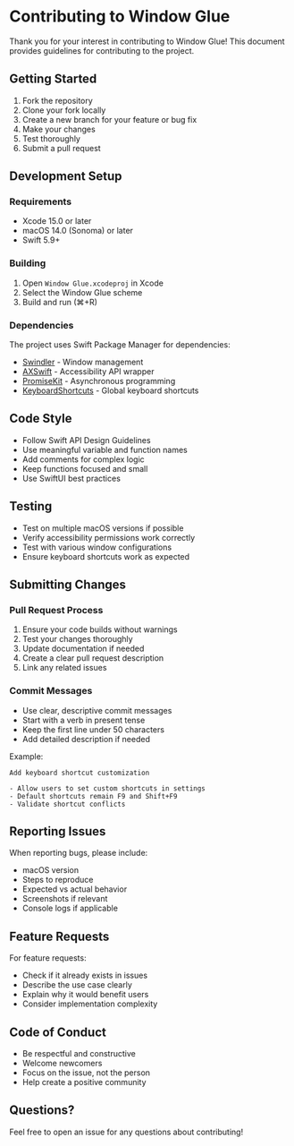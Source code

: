 # Contributing to Window Glue

Thank you for your interest in contributing to Window Glue! This document provides guidelines for contributing to the project.

## Getting Started

1. Fork the repository
2. Clone your fork locally
3. Create a new branch for your feature or bug fix
4. Make your changes
5. Test thoroughly
6. Submit a pull request

## Development Setup

### Requirements
- Xcode 15.0 or later
- macOS 14.0 (Sonoma) or later
- Swift 5.9+

### Building
1. Open `Window Glue.xcodeproj` in Xcode
2. Select the Window Glue scheme
3. Build and run (⌘+R)

### Dependencies
The project uses Swift Package Manager for dependencies:
- [Swindler](https://github.com/tmandry/Swindler) - Window management
- [AXSwift](https://github.com/tmandry/AXSwift) - Accessibility API wrapper
- [PromiseKit](https://github.com/mxcl/PromiseKit) - Asynchronous programming
- [KeyboardShortcuts](https://github.com/sindresorhus/KeyboardShortcuts) - Global keyboard shortcuts

## Code Style

- Follow Swift API Design Guidelines
- Use meaningful variable and function names
- Add comments for complex logic
- Keep functions focused and small
- Use SwiftUI best practices

## Testing

- Test on multiple macOS versions if possible
- Verify accessibility permissions work correctly
- Test with various window configurations
- Ensure keyboard shortcuts work as expected

## Submitting Changes

### Pull Request Process
1. Ensure your code builds without warnings
2. Test your changes thoroughly
3. Update documentation if needed
4. Create a clear pull request description
5. Link any related issues

### Commit Messages
- Use clear, descriptive commit messages
- Start with a verb in present tense
- Keep the first line under 50 characters
- Add detailed description if needed

Example:
```
Add keyboard shortcut customization

- Allow users to set custom shortcuts in settings
- Default shortcuts remain F9 and Shift+F9
- Validate shortcut conflicts
```

## Reporting Issues

When reporting bugs, please include:
- macOS version
- Steps to reproduce
- Expected vs actual behavior
- Screenshots if relevant
- Console logs if applicable

## Feature Requests

For feature requests:
- Check if it already exists in issues
- Describe the use case clearly
- Explain why it would benefit users
- Consider implementation complexity

## Code of Conduct

- Be respectful and constructive
- Welcome newcomers
- Focus on the issue, not the person
- Help create a positive community

## Questions?

Feel free to open an issue for any questions about contributing!